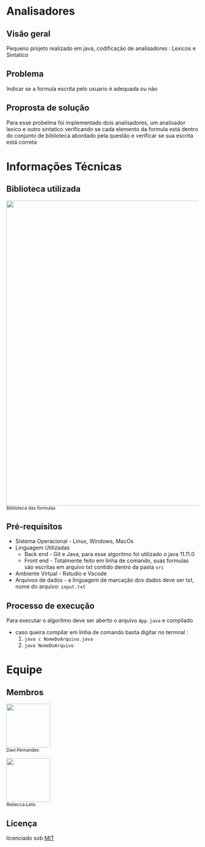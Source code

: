 # Analisadores

## Visão geral
Pequeno projeto realizado em java, codificação de analisadores : Lexicos e Sintatico

## Problema
Indicar se a formula escrita pelo usuario é adequada ou não

## Proprosta de solução
Para esse probelma foi implementado dois analisadores, um analisador lexico e outro sintatico verificando se cada elemento da formula está dentro do conjunto de 
biblioteca abordado pela questão e verificar se sua escrita está correta

# Informações Técnicas
## Biblioteca utilizada
<img src = "https://github.com/LopesRebecca/Analisadores/biblioteca.png" width="800"><br><sub>Biblioteca das formulas</sub>

## Pré-requisitos
* Sistema Operacional - Linux, Windows, MacOs
* Linguagem Utilizadas
    * Back end - Git e Java, para esse algoritmo foi utilizado o java 11.11.0
    * Front end - Totalmente feito em linha de comando, suas formulas são escritas em arquivo txt contido dentro da pasta `src`
* Ambiente Virtual - Rstudio e Vscode
* Arquivos de dados - a linguagem de marcação dos dados deve ser txt, nome do arquivo: `input.txt`

## Processo de execução
Para executar o algoritmo deve ser aberto o arquivo `App.java` e compilado
* caso queira compilar em linha de comando basta digitar no termnal : 
  1. `java c NomeDoArquivo.java`
  2. `java NomeDoArquivo`


# Equipe

## Membros
[<img src = "https://avatars.githubusercontent.com/u/57471802?v=4" width="115"><br><sub>Davi Fernandes</sub>](https://github.com/Davizex)

[<img src = "https://avatars.githubusercontent.com/u/82542224?v=4" width="115"><br><sub>Rebecca Lelis</sub>](https://github.com/LopesRebecca)



## Licença

licenciado sob [MIT](https://github.com/erikyryan/trabalho-de-poo/blob/main/LICENSE)

